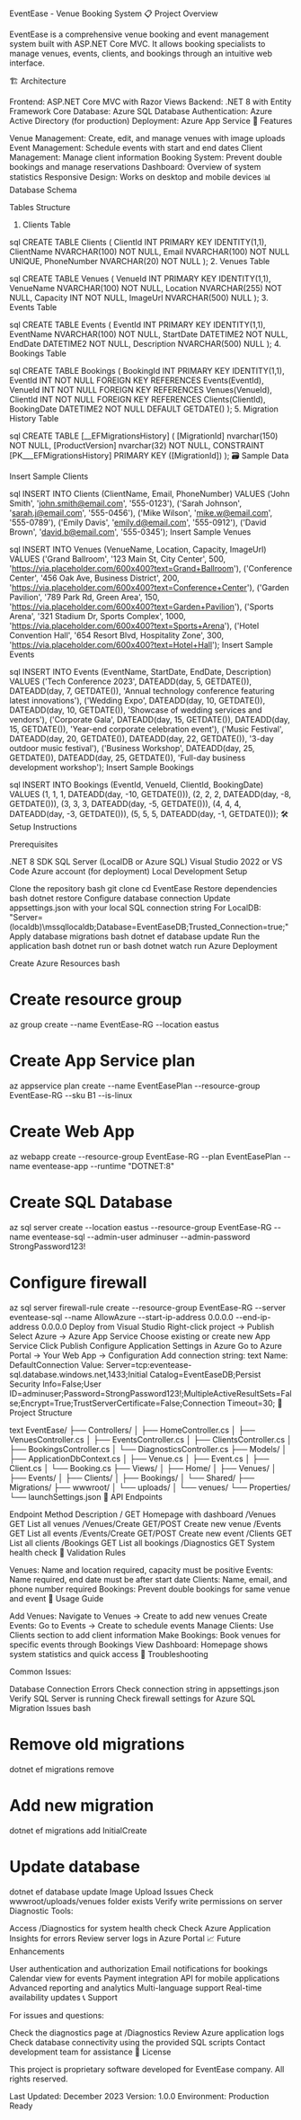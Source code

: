 EventEase - Venue Booking System
📋 Project Overview

EventEase is a comprehensive venue booking and event management system built with ASP.NET Core MVC. It allows booking specialists to manage venues, events, clients, and bookings through an intuitive web interface.

🏗️ Architecture

Frontend: ASP.NET Core MVC with Razor Views
Backend: .NET 8 with Entity Framework Core
Database: Azure SQL Database
Authentication: Azure Active Directory (for production)
Deployment: Azure App Service
🚀 Features

Venue Management: Create, edit, and manage venues with image uploads
Event Management: Schedule events with start and end dates
Client Management: Manage client information
Booking System: Prevent double bookings and manage reservations
Dashboard: Overview of system statistics
Responsive Design: Works on desktop and mobile devices
📊 Database Schema

Tables Structure

1. Clients Table

sql
CREATE TABLE Clients (
    ClientId INT PRIMARY KEY IDENTITY(1,1),
    ClientName NVARCHAR(100) NOT NULL,
    Email NVARCHAR(100) NOT NULL UNIQUE,
    PhoneNumber NVARCHAR(20) NOT NULL
);
2. Venues Table

sql
CREATE TABLE Venues (
    VenueId INT PRIMARY KEY IDENTITY(1,1),
    VenueName NVARCHAR(100) NOT NULL,
    Location NVARCHAR(255) NOT NULL,
    Capacity INT NOT NULL,
    ImageUrl NVARCHAR(500) NULL
);
3. Events Table

sql
CREATE TABLE Events (
    EventId INT PRIMARY KEY IDENTITY(1,1),
    EventName NVARCHAR(100) NOT NULL,
    StartDate DATETIME2 NOT NULL,
    EndDate DATETIME2 NOT NULL,
    Description NVARCHAR(500) NULL
);
4. Bookings Table

sql
CREATE TABLE Bookings (
    BookingId INT PRIMARY KEY IDENTITY(1,1),
    EventId INT NOT NULL FOREIGN KEY REFERENCES Events(EventId),
    VenueId INT NOT NULL FOREIGN KEY REFERENCES Venues(VenueId),
    ClientId INT NOT NULL FOREIGN KEY REFERENCES Clients(ClientId),
    BookingDate DATETIME2 NOT NULL DEFAULT GETDATE()
);
5. Migration History Table

sql
CREATE TABLE [__EFMigrationsHistory] (
    [MigrationId] nvarchar(150) NOT NULL,
    [ProductVersion] nvarchar(32) NOT NULL,
    CONSTRAINT [PK___EFMigrationsHistory] PRIMARY KEY ([MigrationId])
);
🗃️ Sample Data

Insert Sample Clients

sql
INSERT INTO Clients (ClientName, Email, PhoneNumber) VALUES
('John Smith', 'john.smith@email.com', '555-0123'),
('Sarah Johnson', 'sarah.j@email.com', '555-0456'),
('Mike Wilson', 'mike.w@email.com', '555-0789'),
('Emily Davis', 'emily.d@email.com', '555-0912'),
('David Brown', 'david.b@email.com', '555-0345');
Insert Sample Venues

sql
INSERT INTO Venues (VenueName, Location, Capacity, ImageUrl) VALUES
('Grand Ballroom', '123 Main St, City Center', 500, 'https://via.placeholder.com/600x400?text=Grand+Ballroom'),
('Conference Center', '456 Oak Ave, Business District', 200, 'https://via.placeholder.com/600x400?text=Conference+Center'),
('Garden Pavilion', '789 Park Rd, Green Area', 150, 'https://via.placeholder.com/600x400?text=Garden+Pavilion'),
('Sports Arena', '321 Stadium Dr, Sports Complex', 1000, 'https://via.placeholder.com/600x400?text=Sports+Arena'),
('Hotel Convention Hall', '654 Resort Blvd, Hospitality Zone', 300, 'https://via.placeholder.com/600x400?text=Hotel+Hall');
Insert Sample Events

sql
INSERT INTO Events (EventName, StartDate, EndDate, Description) VALUES
('Tech Conference 2023', DATEADD(day, 5, GETDATE()), DATEADD(day, 7, GETDATE()), 'Annual technology conference featuring latest innovations'),
('Wedding Expo', DATEADD(day, 10, GETDATE()), DATEADD(day, 10, GETDATE()), 'Showcase of wedding services and vendors'),
('Corporate Gala', DATEADD(day, 15, GETDATE()), DATEADD(day, 15, GETDATE()), 'Year-end corporate celebration event'),
('Music Festival', DATEADD(day, 20, GETDATE()), DATEADD(day, 22, GETDATE()), '3-day outdoor music festival'),
('Business Workshop', DATEADD(day, 25, GETDATE()), DATEADD(day, 25, GETDATE()), 'Full-day business development workshop');
Insert Sample Bookings

sql
INSERT INTO Bookings (EventId, VenueId, ClientId, BookingDate) VALUES
(1, 1, 1, DATEADD(day, -10, GETDATE())),
(2, 2, 2, DATEADD(day, -8, GETDATE())),
(3, 3, 3, DATEADD(day, -5, GETDATE())),
(4, 4, 4, DATEADD(day, -3, GETDATE())),
(5, 5, 5, DATEADD(day, -1, GETDATE()));
🛠️ Setup Instructions

Prerequisites

.NET 8 SDK
SQL Server (LocalDB or Azure SQL)
Visual Studio 2022 or VS Code
Azure account (for deployment)
Local Development Setup

Clone the repository
bash
git clone <repository-url>
cd EventEase
Restore dependencies
bash
dotnet restore
Configure database connection
Update appsettings.json with your local SQL connection string
For LocalDB: "Server=(localdb)\\mssqllocaldb;Database=EventEaseDB;Trusted_Connection=true;"
Apply database migrations
bash
dotnet ef database update
Run the application
bash
dotnet run
or
bash
dotnet watch run
Azure Deployment

Create Azure Resources
bash
# Create resource group
az group create --name EventEase-RG --location eastus

# Create App Service plan
az appservice plan create --name EventEasePlan --resource-group EventEase-RG --sku B1 --is-linux

# Create Web App
az webapp create --resource-group EventEase-RG --plan EventEasePlan --name eventease-app --runtime "DOTNET:8"

# Create SQL Database
az sql server create --location eastus --resource-group EventEase-RG --name eventease-sql --admin-user adminuser --admin-password StrongPassword123!

# Configure firewall
az sql server firewall-rule create --resource-group EventEase-RG --server eventease-sql --name AllowAzure --start-ip-address 0.0.0.0 --end-ip-address 0.0.0.0
Deploy from Visual Studio
Right-click project → Publish
Select Azure → Azure App Service
Choose existing or create new App Service
Click Publish
Configure Application Settings in Azure
Go to Azure Portal → Your Web App → Configuration
Add connection string:
text
Name: DefaultConnection
Value: Server=tcp:eventease-sql.database.windows.net,1433;Initial Catalog=EventEaseDB;Persist Security Info=False;User ID=adminuser;Password=StrongPassword123!;MultipleActiveResultSets=False;Encrypt=True;TrustServerCertificate=False;Connection Timeout=30;
📁 Project Structure

text
EventEase/
├── Controllers/
│   ├── HomeController.cs
│   ├── VenuesController.cs
│   ├── EventsController.cs
│   ├── ClientsController.cs
│   ├── BookingsController.cs
│   └── DiagnosticsController.cs
├── Models/
│   ├── ApplicationDbContext.cs
│   ├── Venue.cs
│   ├── Event.cs
│   ├── Client.cs
│   └── Booking.cs
├── Views/
│   ├── Home/
│   ├── Venues/
│   ├── Events/
│   ├── Clients/
│   ├── Bookings/
│   └── Shared/
├── Migrations/
├── wwwroot/
│   └── uploads/
│       └── venues/
└── Properties/
    └── launchSettings.json
🔧 API Endpoints

Endpoint	Method	Description
/	GET	Homepage with dashboard
/Venues	GET	List all venues
/Venues/Create	GET/POST	Create new venue
/Events	GET	List all events
/Events/Create	GET/POST	Create new event
/Clients	GET	List all clients
/Bookings	GET	List all bookings
/Diagnostics	GET	System health check
🚦 Validation Rules

Venues: Name and location required, capacity must be positive
Events: Name required, end date must be after start date
Clients: Name, email, and phone number required
Bookings: Prevent double bookings for same venue and event
📝 Usage Guide

Add Venues: Navigate to Venues → Create to add new venues
Create Events: Go to Events → Create to schedule events
Manage Clients: Use Clients section to add client information
Make Bookings: Book venues for specific events through Bookings
View Dashboard: Homepage shows system statistics and quick access
🐛 Troubleshooting

Common Issues:

Database Connection Errors
Check connection string in appsettings.json
Verify SQL Server is running
Check firewall settings for Azure SQL
Migration Issues
bash
# Remove old migrations
dotnet ef migrations remove

# Add new migration
dotnet ef migrations add InitialCreate

# Update database
dotnet ef database update
Image Upload Issues
Check wwwroot/uploads/venues folder exists
Verify write permissions on server
Diagnostic Tools:

Access /Diagnostics for system health check
Check Azure Application Insights for errors
Review server logs in Azure Portal
📈 Future Enhancements

User authentication and authorization
Email notifications for bookings
Calendar view for events
Payment integration
API for mobile applications
Advanced reporting and analytics
Multi-language support
Real-time availability updates
📞 Support

For issues and questions:

Check the diagnostics page at /Diagnostics
Review Azure application logs
Check database connectivity using the provided SQL scripts
Contact development team for assistance
📄 License

This project is proprietary software developed for EventEase company. All rights reserved.

Last Updated: December 2023
Version: 1.0.0
Environment: Production Ready
